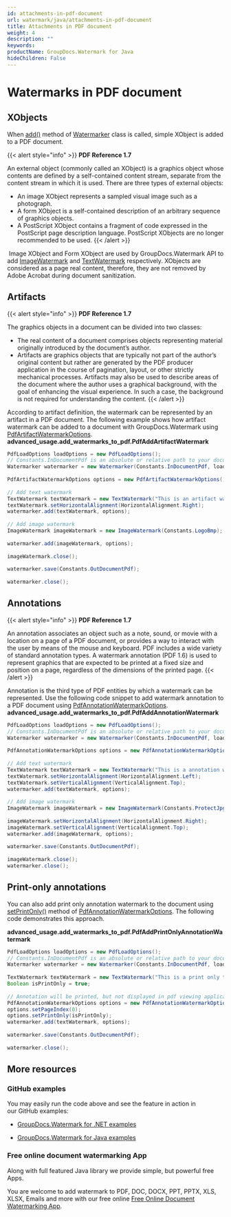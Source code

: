 ```yaml
---
id: attachments-in-pdf-document
url: watermark/java/attachments-in-pdf-document
title: Attachments in PDF document
weight: 4
description: ""
keywords: 
productName: GroupDocs.Watermark for Java
hideChildren: False
---
```

# Watermarks in PDF document
## XObjects
When [add()](https://apireference.groupdocs.com/watermark/java/com.groupdocs.watermark/Watermarker#add(com.groupdocs.watermark.Watermark)) method of [Watermarker](https://apireference.groupdocs.com/watermark/java/com.groupdocs.watermark/Watermarker) class is called, simple XObject is added to a PDF document.

{{< alert style="info" >}}
**PDF Reference 1.7**  

An external object (commonly called an XObject) is a graphics object whose contents are defined by a self-contained content stream, separate from the content stream in which it is used. There are three types of external objects:
*   An image XObject represents a sampled visual image such as a photograph.
*   A form XObject is a self-contained description of an arbitrary sequence of graphics objects.
*   A PostScript XObject contains a fragment of code expressed in the PostScript page description language. PostScript XObjects are no longer recommended to be used.
{{< /alert >}}

 Image XObject and Form XObject are used by GroupDocs.Watermark API to add [ImageWatermark](https://apireference.groupdocs.com/watermark/java/com.groupdocs.watermark.watermarks/ImageWatermark) and [TextWatermark](https://apireference.groupdocs.com/watermark/java/com.groupdocs.watermark.watermarks/TextWatermark) respectively. XObjects are considered as a page real content, therefore, they are not removed by Adobe Acrobat during document sanitization.

## Artifacts
{{< alert style="info" >}}
**PDF Reference 1.7**  

The graphics objects in a document can be divided into two classes:
*   The real content of a document comprises objects representing material originally introduced by the document’s author.
*   Artifacts are graphics objects that are typically not part of the author’s original content but rather are generated by the PDF producer application in the course of pagination, layout, or other strictly mechanical processes. Artifacts may also be used to describe areas of the document where the author uses a graphical background, with the goal of enhancing the visual experience. In such a case, the background is not required for understanding the content.
{{< /alert >}}

According to artifact definition, the watermark can be represented by an artifact in a PDF document. The following example shows how artifact watermark can be added to a document with GroupDocs.Watermark using [PdfArtifactWatermarkOptions](https://apireference.groupdocs.com/watermark/java/com.groupdocs.watermark.options/PdfArtifactWatermarkOptions).
**advanced\_usage.add\_watermarks\_to\_pdf.PdfAddArtifactWatermark**
```java
PdfLoadOptions loadOptions = new PdfLoadOptions();                                                       
// Constants.InDocumentPdf is an absolute or relative path to your document. Ex: "C:\\Docs\\document.pdf"
Watermarker watermarker = new Watermarker(Constants.InDocumentPdf, loadOptions);                         
                                                                                                         
PdfArtifactWatermarkOptions options = new PdfArtifactWatermarkOptions();                                 
                                                                                                         
// Add text watermark                                                                                    
TextWatermark textWatermark = new TextWatermark("This is an artifact watermark", new Font("Arial", 8));  
textWatermark.setHorizontalAlignment(HorizontalAlignment.Right);                                         
watermarker.add(textWatermark, options);                                                                 
                                                                                                         
// Add image watermark                                                                                   
ImageWatermark imageWatermark = new ImageWatermark(Constants.LogoBmp);                                   
                                                                                                         
watermarker.add(imageWatermark, options);                                                                
                                                                                                         
imageWatermark.close();                                                                                  
                                                                                                         
watermarker.save(Constants.OutDocumentPdf);                                                              
                                                                                                         
watermarker.close();                                                                                     
```

## Annotations
{{< alert style="info" >}}
**PDF Reference 1.7** 

An annotation associates an object such as a note, sound, or movie with a location on a page of a PDF document, or provides a way to interact with the user by means of the mouse and keyboard. PDF includes a wide variety of standard annotation types.
A watermark annotation (PDF 1.6) is used to represent graphics that are expected to be printed at a fixed size and position on a page, regardless of the dimensions of the printed page.
{{< /alert >}}

Annotation is the third type of PDF entities by which a watermark can be represented. Use the following code snippet to add watermark annotation to a PDF document using [PdfAnnotationWatermarkOptions](https://apireference.groupdocs.com/watermark/java/com.groupdocs.watermark.options/PdfAnnotationWatermarkOptions).
**advanced\_usage.add\_watermarks\_to\_pdf.PdfAddAnnotationWatermark**
```java
PdfLoadOptions loadOptions = new PdfLoadOptions();                                                       
// Constants.InDocumentPdf is an absolute or relative path to your document. Ex: "C:\\Docs\\document.pdf"
Watermarker watermarker = new Watermarker(Constants.InDocumentPdf, loadOptions);                         
                                                                                                         
PdfAnnotationWatermarkOptions options = new PdfAnnotationWatermarkOptions();                             
                                                                                                         
// Add text watermark                                                                                    
TextWatermark textWatermark = new TextWatermark("This is a annotation watermark", new Font("Arial", 8)); 
textWatermark.setHorizontalAlignment(HorizontalAlignment.Left);                                          
textWatermark.setVerticalAlignment(VerticalAlignment.Top);                                               
watermarker.add(textWatermark, options);                                                                 
                                                                                                         
// Add image watermark                                                                                   
ImageWatermark imageWatermark = new ImageWatermark(Constants.ProtectJpg);                                
                                                                                                         
imageWatermark.setHorizontalAlignment(HorizontalAlignment.Right);                                        
imageWatermark.setVerticalAlignment(VerticalAlignment.Top);                                              
watermarker.add(imageWatermark, options);                                                                
                                                                                                         
watermarker.save(Constants.OutDocumentPdf);                                                              
                                                                                                         
imageWatermark.close();                                                                                  
watermarker.close();                                                                                     
```

## Print-only annotations  

You can also add print only annotation watermark to the document using [setPrintOnly()](https://apireference.groupdocs.com/watermark/java/com.groupdocs.watermark.options/PdfAnnotationWatermarkOptions#setPrintOnly(boolean)) method of [PdfAnnotationWatermarkOptions](https://apireference.groupdocs.com/watermark/java/com.groupdocs.watermark.options/PdfAnnotationWatermarkOptions). The following code demonstrates this approach.

**advanced\_usage.add\_watermarks\_to\_pdf.PdfAddPrintOnlyAnnotationWatermark**

```java
PdfLoadOptions loadOptions = new PdfLoadOptions();                                                                                          
// Constants.InDocumentPdf is an absolute or relative path to your document. Ex: "C:\\Docs\\document.pdf"                                   
Watermarker watermarker = new Watermarker(Constants.InDocumentPdf, loadOptions);                                                            
                                                                                                                                            
TextWatermark textWatermark = new TextWatermark("This is a print only test watermark. It won't appear in view mode.", new Font("Arial", 8));
Boolean isPrintOnly = true;                                                                                                                 
                                                                                                                                            
// Annotation will be printed, but not displayed in pdf viewing application                                                                 
PdfAnnotationWatermarkOptions options = new PdfAnnotationWatermarkOptions();                                                                
options.setPageIndex(0);                                                                                                                    
options.setPrintOnly(isPrintOnly);                                                                                                          
watermarker.add(textWatermark, options);                                                                                                    
                                                                                                                                            
watermarker.save(Constants.OutDocumentPdf);                                                                                                 
                                                                                                                                            
watermarker.close();                                                                                                                        
```

## More resources

### GitHub examples

You may easily run the code above and see the feature in action in our GitHub examples:

*   [GroupDocs.Watermark for .NET examples](https://github.com/groupdocs-watermark/GroupDocs.Watermark-for-.NET)
    
*   [GroupDocs.Watermark for Java examples](https://github.com/groupdocs-watermark/GroupDocs.Watermark-for-Java)
    

### Free online document watermarking App

Along with full featured Java library we provide simple, but powerful free Apps.

You are welcome to add watermark to PDF, DOC, DOCX, PPT, PPTX, XLS, XLSX, Emails and more with our free online [Free Online Document Watermarking App](https://products.groupdocs.app/watermark).
